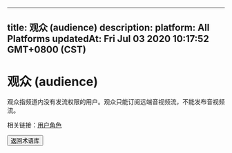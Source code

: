 
---
title: 观众 (audience)
description: 
platform: All Platforms
updatedAt: Fri Jul 03 2020 10:17:52 GMT+0800 (CST)
---
# 观众 (audience)
观众指频道内没有发流权限的用户。观众只能订阅远端音视频流，不能发布音视频流。

<div class="alert info">相关链接：<a href="../../cn/Agora%20Platform/terms.md">用户角色</a></div>

<a href="../../cn/Agora%20Platform/terms.md"><button>返回术语库</button></a>

